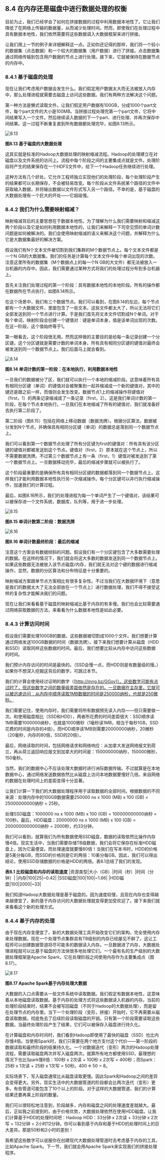 ## 8.4 在内存还是磁盘中进行数据处理的权衡

目前为止，我们已经学会了如何在拼接数据的过程中利用数据本地性了。它让我们降低了在网络上传输的数据量，从而减少处理时间。然而，即使我们在处理过程中具有数据本地性，我们依然需要将这些数据调入大数据框架来进行拼接。

让我们用上一节的例子来详细解释这一点。正如你还记得的那样，我们将一个较小的数据集（点击数据）和一个较大的数据集（用户数据）进行了拼接。点击数据集通过网络传输到包含用户数据的节点上进行处理。接下来，它就被保持在数据节点的内存中。

### 8.4.1 基于磁盘的处理

现在让我们考虑用户数据会发生什么。我们假定用户数据太大而无法被放入内存中，那么处理进程就需要去磁盘上访问这些数据。我们有两种方法解决这个问题。

第一种方法是懒式读取文件。让我们假定用户数据有100GB，分成1000个part文件，每个part文件的大小是100MB。当拼接过程处理完第一个part文件，它将中间结果写入一个文件。然后继续读入数据的下一个part、进行处理、并再次保存中间结果。这一过程不断重复直到所有数据都处理完毕，如图8.13所示。

![8.13](8-13.svg)

**图8.13 基于磁盘的大数据处理**

这其实就是标准的Hadoop大数据处理的映射缩减流程。Hadoop的处理建立在对磁盘以及文件系统的访问上。流程中每个阶段之间的主要集成点就是文件。处理阶段将产生的结果保存在一个HDFS文件中，给下一个Hadoop任务继续进行处理。

这种方法有几个好处。它允许工程师独立实现他们的处理阶段，每个处理阶段产生的结果都可以长期保存，不会被轻易改变。每个阶段从文件系统某个路径的文件中获取输入数据，并将输出数据以文件形式写入另一个路径。不幸的是，基于磁盘的大数据处理有一个巨大的坏处——它超级慢。


### 8.4.2 我们为什么需要映射缩减？

映射缩减背后的主要思想在于数据本地性。为了理解为什么我们需要映射和缩减这两个阶段以及它是如何利用数据本地性的，让我们来解释一下司空见惯的单词计数问题是如何被解决的。我们会使用映射缩减的语义来解决这个问题，并解释为什么它是大数据集最好的解决方案。

假设我们有N个文本文件被切割到我们集群的M个数据节点上。每个文本文件都是一个N GB的大数据集。我们的任务是计算每个文本文件中每个单词出现的次数。注意这里所有的数据集（M个数据点上的每一个N GB的大文件）都无法被放入一台机器的内存中。因此，我们需要通过某种方式将我们的处理过程分布到多台机器上。

首先关注我们处理过程的第一个阶段：具有数据本地性的本地阶段。所有的操作都在数据所在节点执行，如图8.14所示。

在这个场景中，我们有三个数据节点。我们可以看到，在图8.14的左边，每个节点都有一个大数据文件，里面包含了一些文本。这些文件都太大了，所以无法将它们全部发送到同一个节点进行计算。于是我们首先将文本文件切割成N个单词。对于每个单词，映射阶段会创建一个键值对：键是单词本身，值是该单词出现的次数。在这一阶段，这个值始终等于1。

第一眼看去，这个阶段很无用。然而这样做的主要目的是给每一条记录创建一个分区键。这个分区键就是需要计数的单词本身。所有具有相同分区键的键值对最终会被发送到同一个数据节点上。我们后面马上就会看到。

![8.14](8-14.svg)

**图8.14 单词计数的第一阶段：在本地执行，利用数据本地性**

一旦我们的数据被分了区，我们就可以执行一个本地的缩减阶段。这意味着所有具有相同分区键（单词）的键值对会被聚集到一起并缩减成一个新的键值对，其中的键还是跟之前一样，而值则会发生改变。数据节点1上的缩减操作将键值对（first，1）的两条记录缩减成了一条记录（first，2）。这是我们单词计数的第一阶段，在每个节点本地执行。一旦我们在本地缩减了所有的键值对，我们就准备好去执行第二阶段了。

第二阶段（图8.15）包括在网络上移动数据（数据洗牌）。根据分区算法，数据被分发到N个节点，并确保具有相同分区键（单词）的数据总是落到同一个数据节点上。

我们可以看到第一个数据节点处理了所有分区键为first的键值对：所有具有该分区键的键值对都被发送到这个节点。键值对（first，2）原本就在这个节点上，所以不需要数据洗牌。不过第三个数据节点上有一条（first，1）键值对被发送到了第一个数据节点上。一旦数据移动完毕，最后的缩减步骤就可以被执行了。

这个阶段最重要的是确保所有具有相同分区键的数据都落到同一个数据节点上。这样我们才能利用数据本地性执行另一次缩减操作。每个分区键可以并行执行缩减操作，加速我们的计算过程。

最后，如图8.16所示，我们的处理进程为每一个单词产生了一个键值对，该结果可以被保存进一个文件系统，数据库，队列等，用于进一步处理。

![8.15](8-15.svg)

**图8.15 单词计数第二阶段：数据洗牌**

![8.16](8-16.svg)

**图8.16 单词计数最终阶段：最后的缩减**

注意这个方案会有数据倾斜的问题。假设我们有一个分区键包含了大多数需要处理的数据。在这样的情况下，我们就会将这大多数的数据发送到同一个数据节点上。如果这些数据无法被放入该节点磁盘/内存，我们就无法对这个键的数据进行缩减操作。显然，数据的分区算法和分布特征是十分重要的。

映射缩减方案跟单节点方案相比有很多复杂性。不过当我们在大数据环境下（意思是我们的数据太大了无法全部放在一个节点上）进行数据处理，我们不得不接受这样的复杂性才能解决我们的问题。

现在让我们来看看基于磁盘的映射缩减比基于内存的有多慢。我们也会比较需要通过网络获取数据的方法，来看看为什么数据本地性是如此必要。


### 8.4.3 计算访问时间

假设我们需要处理100GB的数据，这些数据被切割成1000个文件。我们想要计算通过网络发送100GB数据的时间（数据洗牌）。接下来我们想要计算从磁盘（HDD和SSD）读取同样这些数据的时间。最后，我们想要比较从内存中访问这些数据的时间。

我们预计内存访问的时间是最快的。（SSD会慢一点，而HDD则是有数量级的慢。）如果你不想深入挖掘这背后的数学，可跳过本节。

我们的计算会使用经过证明的数字（[http://mng.bz/GGov]）。这些数字可能有点过时了，但这些数字之间的数量级差距依然是存在的。一旦数据在主存里，它就可以被迅速访问：从内存中顺序读取1MB数据的时间是250000纳秒，也就是250微秒。

我们需要记住，使用内存时，我们需要将所有数据预先读入内存——但只需要做一次。和使用磁盘相比（SSD和HDD），两者所花费的时间差距很大：SSD顺序读1MB需要1000000纳秒，也就是1000微秒（1毫秒读1MB，相当于每秒1GB，SSD花费的时间是内存的4倍）。而HDD顺序读1MB则需要20000000纳秒，20微秒（20毫秒，内存的80倍，SSD的20倍）。

最后，网络读取的时间，包括网络请求和网络响应：从加拿大发送网络报文到荷兰，再从荷兰返回响应报文到加拿大的时间是：150000000纳秒，150000微秒，150毫秒。

当然，我们的数据中心不应该处理大数据时进行洲际数据传输。不过就算是在本地数据中心，通过网络发送数据依然比从磁盘上访问本地数据要慢好几倍。来自网络的数据在处理时间上的差距变得十分显著。

让我们计算一下我们的大数据处理程序用于读取数据的全部时间。根据数据的不同来源：处理内存中的100GB数据需要250000 ns x 1000 (MB) x 100 (GB) = 25000000000纳秒 = 25秒。

处理SSD磁盘：1000000 ns x 1000 (MB) x 100 (GB) = 100000000000纳秒 = 100秒。最后，HDD磁盘：20000000 ns x 1000 (MB) x 100 (GB) = 2000000000000纳秒 = 2000秒，约33分钟。

我们可以看到，就算我们为所有数据使用SSD磁盘，数据的读取依然比操作内存慢4倍。现实生活中，当我们需要存储TB级数据，我们会将它保存在标准HDD磁盘上，因为它最便宜。而处理速度就要慢80倍！当我们在写本书时，HDD的价格是5美分每GB，而SSD的价格则是它的两倍：10美分每GB。因此，我们可以得出结论，使用SSD存储数据的价格是HDD的两倍。表8.1总结了我们的发现。

**表8.1 比较磁盘和内存的读取速度**
|资源类型|大小（GB）|时间（秒）|时间（分钟）|
|内存|100|25|~0.42|
|SSD磁盘|100|100|~1.66|
|HDD磁盘|100|2000|~33|

我们知道Hadoop大数据处理是基于磁盘的。因为速度较慢，且现在内存也变得越来越便宜了，新的基于内存访问的大数据处理就变得更加受欢迎了。接下来我们就来看看这个新的处理方式。


### 8.4.4 基于内存的处理

由于现在内存变便宜了，新的大数据处理工具开始改变它们的架构，完全使用内存来处理数据。现在一个处理节点集群具有TB级别的内存已经屡见不鲜了。这让工程师可以创建数据管道将尽可能多的数据读入内存。一旦数据进了内存，大数据处理进程就可以比基于磁盘的方法快很多地处理它们。一个最有名的生产级别的大数据处理框架是Apache Spark，它在处理阶段之间使用内存作为主要集成点（图8.17）。

![8.17](8-17.svg)

**图8.17 Apache Spark基于内存处理大数据**

大数据的入口点需要从一些文件系统中读取数据。我们假定有数据本地性，这意味着从本地磁盘读取数据。基于内存的处理方式将这些数据读入机器的内存。当前的处理阶段结束时，结果不会被写回磁盘（不同于Hadoop的大数据处理），而是留在处理节点的内存里。当下一个处理阶段（变形，拼接）开始时，它不再需要从磁盘读取数据。彻底免去了后续阶段读取磁盘的开销。只有第一个阶段需要读取这些数据。当最终处理阶段产生了结果，它们可以被保存入磁盘进行持久化。

在计算磁盘和内存时间时，我们看到Hadoop即使用了最快的磁盘（SSD）也比内存慢4倍。当使用Spark时，我们只需要在两个地方支付这个代价——第一阶段的数据读取和最终阶段的结果持久化。一个对数据迭代（变形）两次的Hadoop处理流程，需要读取磁盘两次并写入磁盘两次。就算所有地方都使用SSD，最理想的情况下也比Spark慢8倍：100秒 x 2次读 + 100秒 x 2次写 = 400秒；而Spark：25秒 x 1次读 + 25秒 x 1次写 = 50秒。400 ➗ 50 = 8。

实际场景下，写入磁盘通常比从磁盘读取更慢。因此Spark和Hadoop之间的差异会变得更大。另外，现实生活中的大数据管道的阶段都会比两次迭代（变形）更多。有些管道可能包含了10个以上的阶段。对于这样的大数据管道，我们的计算结果还要再乘上阶段的数量。

我们可以很轻松地注意到，阶段越多，内存和磁盘之间的处理速度差就越大。最后，正如我之前提到的，由于价格优势，大数据处理依然在使用HDD磁盘。让我们计算基于HDD的处理时间吧：Hadoop HDD：33分钟 x 2次读 + 33分钟 x 2次写 = 132分钟 = 2小时12分钟。你可以看到基于内存和基于HDD的处理时间上的巨大差异。那是50秒和2小时的差别！

我希望这些数字可以说服你在创建现代大数据处理管道时去考虑基于内存的工具，比如Apache Spark。下一节，我们就会用Apache Spark来实现我们的拼接处理程序。
